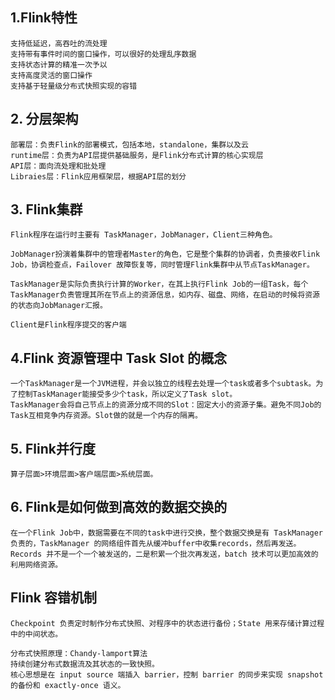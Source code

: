 

## 1.Flink特性

```
支持低延迟，高吞吐的流处理
支持带有事件时间的窗口操作，可以很好的处理乱序数据
支持状态计算的精准一次予以
支持高度灵活的窗口操作
支持基于轻量级分布式快照实现的容错
```



## 2. 分层架构

```
部署层：负责Flink的部署模式，包括本地，standalone，集群以及云
runtime层：负责为API层提供基础服务，是Flink分布式计算的核心实现层
API层：面向流处理和批处理
Libraies层：Flink应用框架层，根据API层的划分
```



## 3. Flink集群

```
Flink程序在运行时主要有 TaskManager，JobManager，Client三种角色。

JobManager扮演着集群中的管理者Master的角色，它是整个集群的协调者，负责接收Flink Job，协调检查点，Failover 故障恢复等，同时管理Flink集群中从节点TaskManager。

TaskManager是实际负责执行计算的Worker，在其上执行Flink Job的一组Task，每个TaskManager负责管理其所在节点上的资源信息，如内存、磁盘、网络，在启动的时候将资源的状态向JobManager汇报。

Client是Flink程序提交的客户端
```



## 4.Flink 资源管理中 Task Slot 的概念

```
一个TaskManager是一个JVM进程，并会以独立的线程去处理一个task或者多个subtask。为了控制TaskManager能接受多少个task，所以定义了Task slot。
TaskManager会将自己节点上的资源分成不同的Slot：固定大小的资源子集。避免不同Job的Task互相竞争内存资源。Slot做的就是一个内存的隔离。
```



## 5. Flink并行度

```
算子层面>环境层面>客户端层面>系统层面。
```



## 6. Flink是如何做到高效的数据交换的

```
在一个Flink Job中，数据需要在不同的task中进行交换，整个数据交换是有 TaskManager 负责的，TaskManager 的网络组件首先从缓冲buffer中收集records，然后再发送。Records 并不是一个一个被发送的，二是积累一个批次再发送，batch 技术可以更加高效的利用网络资源。
```



## Flink 容错机制

```
Checkpoint 负责定时制作分布式快照、对程序中的状态进行备份；State 用来存储计算过程中的中间状态。

分布式快照原理：Chandy-lamport算法
持续创建分布式数据流及其状态的一致快照。
核心思想是在 input source 端插入 barrier，控制 barrier 的同步来实现 snapshot 的备份和 exactly-once 语义。
```











